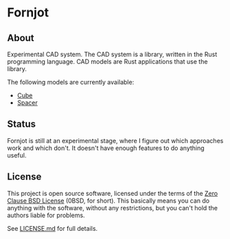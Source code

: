 # Fornjot

## About

Experimental CAD system. The CAD system is a library, written in the Rust programming language. CAD models are Rust applications that use the library.

The following models are currently available:

- [Cube](https://github.com/hannobraun/fornjot/blob/main/models/cube)
- [Spacer](https://github.com/hannobraun/fornjot/blob/main/models/spacer)

## Status

Fornjot is still at an experimental stage, where I figure out which approaches work and which don't. It doesn't have enough features to do anything useful.

## License

This project is open source software, licensed under the terms of the [Zero Clause BSD License] (0BSD, for short). This basically means you can do anything with the software, without any restrictions, but you can't hold the authors liable for problems.

See [LICENSE.md] for full details.

[Zero Clause BSD License]: https://opensource.org/licenses/0BSD
[LICENSE.md]: https://github.com/hannobraun/fornjot/blob/main/LICENSE.md
